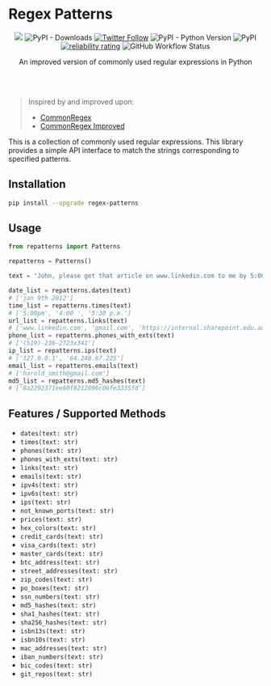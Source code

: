
# Regex Patterns

<p align="center">
  <a href="/LICENSE"><img src="https://img.shields.io/badge/license-MIT-blue.svg"/></a>
  <!-- <img alt="PyPI - Downloads" src="https://pepy.tech/badge/commonregex-improved/month"> -->
   <img alt="PyPI - Downloads" src="https://pepy.tech/badge/commonregex-improved">
   <a href="https://twitter.com/brootware"><img src="https://img.shields.io/twitter/follow/brootware?style=social" alt="Twitter Follow"></a>
   <img alt="PyPI - Python Version" src="https://img.shields.io/pypi/pyversions/commonregex-improved"> <img alt="PyPI" src="https://img.shields.io/pypi/v/commonregex-improved">
   <a href="https://sonarcloud.io/summary/new_code?id=brootware_commonregex-improved"><img src="https://sonarcloud.io/api/project_badges/measure?project=brootware_commonregex-improved&metric=alert_status" alt="reliability rating"></a>
   <img alt="GitHub Workflow Status" src="https://img.shields.io/github/workflow/status/brootware/commonregex-improved/ci.yml?branch=main">
</p>

<p align="center">
  An improved version of commonly used regular expressions in Python
</p>

<br><br>

> Inspired by and improved upon:
> - [CommonRegex](https://github.com/madisonmay/CommonRegex)
> - [CommonRegex Improved](https://github.com/brootware/commonregex-improved)

This is a collection of commonly used regular expressions. This library provides a simple API interface to match the strings corresponding to specified patterns.

## Installation

```bash
pip install --upgrade regex-patterns
```

## Usage

```python
from repatterns import Patterns

repatterns = Patterns()

text = "John, please get that article on www.linkedin.com to me by 5:00PM on Jan 9th 2012. 4:00 would be ideal, actually or 5:30 P.M. If you have any questions, You can reach me at (519)-236-2723x341 or get in touch with my associate at harold_smith@gmail.com. You can find my ip address at 127.0.0.1 or at 64.248.67.225. I also have a secret protected with md5 8a2292371ee60f8212096c06fe3335fd. The internal webpage to get the article from is https://internal.sharepoint.edu.au"

date_list = repatterns.dates(text)
# ['jan 9th 2012']
time_list = repatterns.times(text)
# ['5:00pm', '4:00 ', '5:30 p.m.']
url_list = repatterns.links(text)
# ['www.linkedin.com', 'gmail.com', 'https://internal.sharepoint.edu.au']
phone_list = repatterns.phones_with_exts(text)  
# ['(519)-236-2723x341']
ip_list = repatterns.ips(text)
# ['127.0.0.1', '64.248.67.225']
email_list = repatterns.emails(text)
# ['harold_smith@gmail.com']
md5_list = repatterns.md5_hashes(text)
# ['8a2292371ee60f8212096c06fe3335fd']
```

## Features / Supported Methods

* `dates(text: str)`
* `times(text: str)`
* `phones(text: str)`
* `phones_with_exts(text: str)`
* `links(text: str)`
* `emails(text: str)`
* `ipv4s(text: str)`
* `ipv6s(text: str)`
* `ips(text: str)`
* `not_known_ports(text: str)`
* `prices(text: str)`
* `hex_colors(text: str)`
* `credit_cards(text: str)`
* `visa_cards(text: str)`
* `master_cards(text: str)`
* `btc_address(text: str)`
* `street_addresses(text: str)`
* `zip_codes(text: str)`
* `po_boxes(text: str)`
* `ssn_numbers(text: str)`
* `md5_hashes(text: str)`
* `sha1_hashes(text: str)`
* `sha256_hashes(text: str)`
* `isbn13s(text: str)`
* `isbn10s(text: str)`
* `mac_addresses(text: str)`
* `iban_numbers(text: str)`
* `bic_codes(text: str)`
* `git_repos(text: str)`
